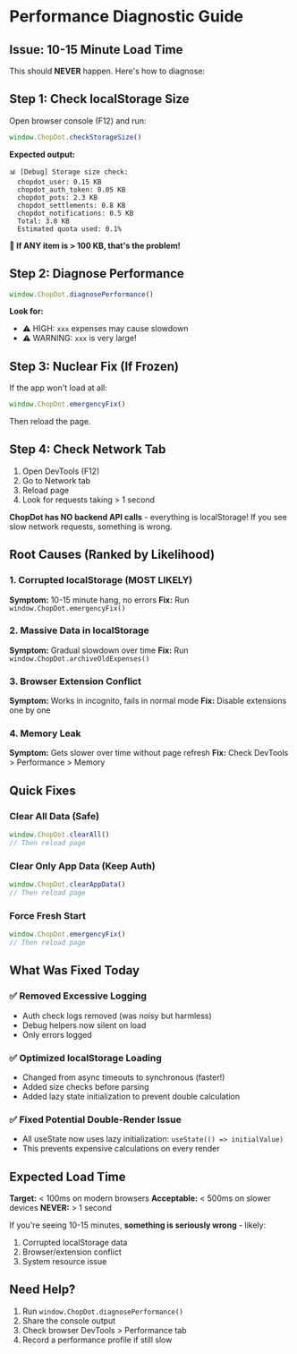 # Performance Diagnostic Guide

## Issue: 10-15 Minute Load Time

This should **NEVER** happen. Here's how to diagnose:

## Step 1: Check localStorage Size

Open browser console (F12) and run:

```javascript
window.ChopDot.checkStorageSize()
```

**Expected output:**
```
📊 [Debug] Storage size check:
  chopdot_user: 0.15 KB
  chopdot_auth_token: 0.05 KB
  chopdot_pots: 2.3 KB
  chopdot_settlements: 0.8 KB
  chopdot_notifications: 0.5 KB
  Total: 3.8 KB
  Estimated quota used: 0.1%
```

**🚨 If ANY item is > 100 KB, that's the problem!**

## Step 2: Diagnose Performance

```javascript
window.ChopDot.diagnosePerformance()
```

**Look for:**
- ⚠️ HIGH: `xxx` expenses may cause slowdown
- ⚠️ WARNING: `xxx` is very large!

## Step 3: Nuclear Fix (If Frozen)

If the app won't load at all:

```javascript
window.ChopDot.emergencyFix()
```

Then reload the page.

## Step 4: Check Network Tab

1. Open DevTools (F12)
2. Go to Network tab
3. Reload page
4. Look for requests taking > 1 second

**ChopDot has NO backend API calls** - everything is localStorage!
If you see slow network requests, something is wrong.

## Root Causes (Ranked by Likelihood)

### 1. Corrupted localStorage (MOST LIKELY)
**Symptom:** 10-15 minute hang, no errors
**Fix:** Run `window.ChopDot.emergencyFix()`

### 2. Massive Data in localStorage
**Symptom:** Gradual slowdown over time
**Fix:** Run `window.ChopDot.archiveOldExpenses()`

### 3. Browser Extension Conflict
**Symptom:** Works in incognito, fails in normal mode
**Fix:** Disable extensions one by one

### 4. Memory Leak
**Symptom:** Gets slower over time without page refresh
**Fix:** Check DevTools > Performance > Memory

## Quick Fixes

### Clear All Data (Safe)
```javascript
window.ChopDot.clearAll()
// Then reload page
```

### Clear Only App Data (Keep Auth)
```javascript
window.ChopDot.clearAppData()
// Then reload page
```

### Force Fresh Start
```javascript
window.ChopDot.emergencyFix()
// Then reload page
```

## What Was Fixed Today

### ✅ Removed Excessive Logging
- Auth check logs removed (was noisy but harmless)
- Debug helpers now silent on load
- Only errors logged

### ✅ Optimized localStorage Loading
- Changed from async timeouts to synchronous (faster!)
- Added size checks before parsing
- Added lazy state initialization to prevent double calculation

### ✅ Fixed Potential Double-Render Issue
- All useState now uses lazy initialization: `useState(() => initialValue)`
- This prevents expensive calculations on every render

## Expected Load Time

**Target:** < 100ms on modern browsers
**Acceptable:** < 500ms on slower devices
**NEVER:** > 1 second

If you're seeing 10-15 minutes, **something is seriously wrong** - likely:
1. Corrupted localStorage data
2. Browser/extension conflict
3. System resource issue

## Need Help?

1. Run `window.ChopDot.diagnosePerformance()`
2. Share the console output
3. Check browser DevTools > Performance tab
4. Record a performance profile if still slow
